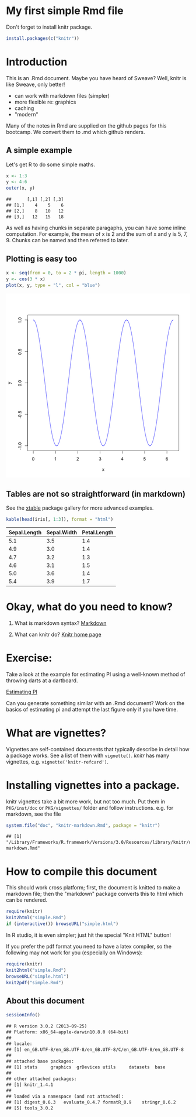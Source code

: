 # My first simple Rmd file

Don't forget to install knitr package.


```r
install.packages(c("knitr"))
```


# Introduction

This is an .Rmd document.  Maybe you have heard of Sweave?
Well, knitr is like Sweave, only better!

* can work with markdown files (simpler)
* more flexible re: graphics
* caching
* "modern"

Many of the notes in Rmd are supplied on the github pages for this
bootcamp.  We convert them to .md which github renders.

## A simple example

Let's get R to do some simple maths.


```r
x <- 1:3
y <- 4:6
outer(x, y)
```

```
##      [,1] [,2] [,3]
## [1,]    4    5    6
## [2,]    8   10   12
## [3,]   12   15   18
```

As well as having chunks in separate paragaphs, you can have some
inline computation.  For example, the mean of x is 2 and
the sum of x and y is 5, 7, 9.  Chunks can be named and then
referred to later.

## Plotting is easy too


```r
x <- seq(from = 0, to = 2 * pi, length = 1000)
y <- cos(3 * x)
plot(x, y, type = "l", col = "blue")
```

![plot of chunk plot-chunk](figure/plot-chunk.png) 


## Tables are not so straightforward (in markdown)

See the
[xtable](http://cran.r-project.org/web/packages/xtable/vignettes/xtableGallery.pdf)
package gallery for more advanced examples.


```r
kable(head(iris[, 1:3]), format = "html")
```

<table>
 <thead>
  <tr>
   <th> Sepal.Length </th>
   <th> Sepal.Width </th>
   <th> Petal.Length </th>
  </tr>
 </thead>
<tbody>
  <tr>
   <td> 5.1 </td>
   <td> 3.5 </td>
   <td> 1.4 </td>
  </tr>
  <tr>
   <td> 4.9 </td>
   <td> 3.0 </td>
   <td> 1.4 </td>
  </tr>
  <tr>
   <td> 4.7 </td>
   <td> 3.2 </td>
   <td> 1.3 </td>
  </tr>
  <tr>
   <td> 4.6 </td>
   <td> 3.1 </td>
   <td> 1.5 </td>
  </tr>
  <tr>
   <td> 5.0 </td>
   <td> 3.6 </td>
   <td> 1.4 </td>
  </tr>
  <tr>
   <td> 5.4 </td>
   <td> 3.9 </td>
   <td> 1.7 </td>
  </tr>
</tbody>
</table>



# Okay, what do you need to know?


1. What is markdown syntax?  [Markdown](http://daringfireball.net/projects/markdown)

2. What can knitr do? [Knitr home page](http://yihui.name/knitr/)


# Exercise:

Take a look at the example for estimating PI using a well-known method
of throwing darts at a dartboard.

[Estimating PI](http://www.damtp.cam.ac.uk/user/eglen/rguide/estimate.pdf)

Can you generate something similar with an .Rmd document?  Work on the
basics of estimating pi and attempt the last figure only if you have
time.

# What are vignettes?

Vignettes are self-contained documents that typically describe in
detail how a package works.  See a list of them with `vignette()`.
*knitr* has many vignettes, e.g. `vignette('knitr-refcard')`.

# Installing vignettes into a package.

knitr vignettes take a bit more work, but not too much.  Put them in
`PKG/inst/doc` or `PKG/vignettes/` folder and follow instructions.
e.g.  for markdown, see the file


```r
system.file("doc", "knitr-markdown.Rmd", package = "knitr")
```

```
## [1] "/Library/Frameworks/R.framework/Versions/3.0/Resources/library/knitr/doc/knitr-markdown.Rmd"
```



# How to compile this document

This should work cross platform; first, the document is knitted to
make a markdown file; then the "markdown" package converts this to
html which can be rendered.


```r
require(knitr)
knit2html("simple.Rmd")
if (interactive()) browseURL("simple.html")
```


In R studio, it is even simpler; just hit the special "Knit HTML" button!

If you prefer the pdf format you need to have a latex compiler, so the
following may not work for you (especially on Windows):


```r
require(knitr)
knit2html("simple.Rmd")
browseURL("simple.html")
knit2pdf("simple.Rmd")
```


## About this document


```r
sessionInfo()
```

```
## R version 3.0.2 (2013-09-25)
## Platform: x86_64-apple-darwin10.8.0 (64-bit)
## 
## locale:
## [1] en_GB.UTF-8/en_GB.UTF-8/en_GB.UTF-8/C/en_GB.UTF-8/en_GB.UTF-8
## 
## attached base packages:
## [1] stats     graphics  grDevices utils     datasets  base     
## 
## other attached packages:
## [1] knitr_1.4.1
## 
## loaded via a namespace (and not attached):
## [1] digest_0.6.3   evaluate_0.4.7 formatR_0.9    stringr_0.6.2 
## [5] tools_3.0.2
```

